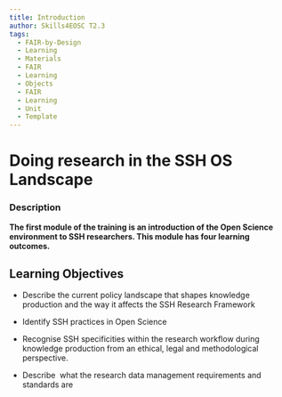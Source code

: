 ```yaml
---
title: Introduction
author: Skills4EOSC T2.3
tags:
  - FAIR-by-Design
  - Learning
  - Materials
  - FAIR
  - Learning
  - Objects
  - FAIR
  - Learning
  - Unit
  - Template
---
```


# Doing research in the SSH OS Landscape

### Description

**The first module of the training is an introduction of the Open Science environment to SSH researchers. This module has four learning outcomes.**
## Learning Objectives


- Describe the current policy landscape that shapes knowledge production and the way it affects the SSH Research Framework
    
- Identify SSH practices in Open Science
    
- Recognise SSH specificities within the research workflow during knowledge production from an ethical, legal and methodological perspective.
    
- Describe  what the research data management requirements and standards are
    

